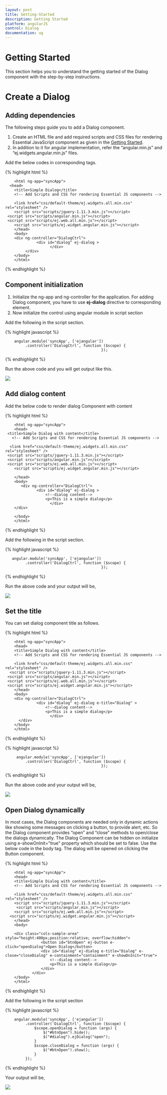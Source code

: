 ```yaml
---
layout: post
title: Getting-Started
description: Getting Started
platform: angularJS
control: Dialog
documentation: ug
---
```


# Getting Started

This section helps you to understand the getting started of the Dialog component with the step-by-step instructions. 


# Create a Dialog

## Adding dependencies

The following steps guide you to add a Dialog component.
1.	Create an HTML file and add required scripts and CSS files for rendering Essential JavaScript component as given in the [Getting Started](https://help.syncfusion.com/js/angularjs).
2.	In addition to it for angular implementation, refer the “angular.min.js” and “ej.widgets.angular.min.js” files.

Add the below codes in corresponding tags.

{% highlight html %}

        <html ng-app="syncApp">
      <head>
        <title>Simple Dialog</title>
        <!-- Add Scripts and CSS for rendering Essential JS components --> 

        <link href="css/default-theme/ej.widgets.all.min.css" rel="stylesheet" />
        <script src="scripts/jquery-1.11.3.min.js"></script>
     <script src="scripts/angular.min.js"></script>
     <script src="scripts/ej.web.all.min.js"></script>
        <script src="scripts/ej.widget.angular.min.js"></script> 
        </head>
        <body>
        <div ng-controller="DialogCtrl">
                  <div id="dialog" ej-dialog >
                        </div>
             </div>
        </body>
        </html>

{% endhighlight %}

## Component initialization

1.	Initialize the ng-app and ng-controller for the application. For adding Dialog component, you have to use **ej-dialog** directive to corresponding element.
2.	Now initialize the control using angular module in script section
 
Add the following in the script section.

{% highlight javascript %}

        angular.module('syncApp', ['ejangular'])
             .controller('DialogCtrl', function ($scope) {
                                               });

{% endhighlight %}

Run the above code and you will get output like this.

![](getting-started-images\default.png)

## Add dialog content

Add the below code to render dialog Component with content

{% highlight html %}

        <html ng-app="syncApp">
        <head>
     <title>Simple Dialog with content</title>
       <!-- Add Scripts and CSS for rendering Essential JS components --> 

      <link href="css/default-theme/ej.widgets.all.min.css" rel="stylesheet" />
     <script src="scripts/jquery-1.11.3.min.js"></script>
     <script src="scripts/angular.min.js"></script>
     <script src="scripts/ej.web.all.min.js"></script>
        <script src="scripts/ej.widget.angular.min.js"></script> 

        </head>
        <body>
           <div ng-controller="DialogCtrl">
                  <div id="dialog" ej-dialog >
                      <!--dialog content-->
                      <p>This is a simple dialog</p>
                        </div>
        </div>
    
        </body>
        </html>
        
{% endhighlight %}

Add the following in the script section.

{% highlight javascript %}

       angular.module('syncApp', ['ejangular'])
             .controller('DialogCtrl', function ($scope) {
                                               });

{% endhighlight %}

Run the above code and your output will be,

![](getting-started-images\content.png)

## Set the title
You can set dialog component title as follows.

{% highlight html %}

        <html ng-app="syncApp">
        <head>
        <title>Simple Dialog with content</title>
        <!-- Add Scripts and CSS for rendering Essential JS components --> 

        <link href="css/default-theme/ej.widgets.all.min.css" rel="stylesheet" />
      <script src="scripts/jquery-1.11.3.min.js"></script>
     <script src="scripts/angular.min.js"></script>
     <script src="scripts/ej.web.all.min.js"></script>
     <script src="scripts/ej.widget.angular.min.js"></script> 
        </head>
        <body>
        <div ng-controller="DialogCtrl">
                  <div id="dialog" ej-dialog e-title="Dialog" >
                      <!--dialog content-->
                      <p>This is a simple dialog</p>
                        </div>
          </div>
        </body>
        </html>

{% endhighlight %}

{% highlight javascript %}

         angular.module('syncApp', ['ejangular'])
             .controller('DialogCtrl', function ($scope) {
                                               });
{% endhighlight %}

Run the above code and your output will be,

![](getting-started-images\title.png)

## Open Dialog dynamically

In most cases, the Dialog components are needed only in dynamic actions like showing some messages on clicking a button, to provide alert, etc. So the Dialog component provides “open” and “close” methods to open/close the dialogs dynamically.
The Dialog Component can be hidden on initialize using e-showOnInit="true" property which should be set to false.
Use the below code in the body tag. The dialog will be opened on clicking the Button component.

{% highlight html %}

        <html ng-app="syncApp">
        <head>
        <title>Simple Dialog with content</title>
        <!-- Add Scripts and CSS for rendering Essential JS components --> 

        <link href="css/default-theme/ej.widgets.all.min.css" rel="stylesheet" />
        <script src="scripts/jquery-1.11.3.min.js"></script>
         <script src="scripts/angular.min.js"></script>
        <script src="scripts/ej.web.all.min.js"></script>
      <script src="scripts/ej.widget.angular.min.js"></script> 
        </head>
        <body>

        <div class="cols-sample-area" style="height:400px;position:relative; overflow:hidden">
                    <button id="btnOpen" ej-button e-click="openDialog">Open Dialog</button>
                    <div id="dialog" ej-dialog e-title="Dialog" e-close="closeDialog" e-containment="containment" e-showOnInit="true">
                        <!--dialog content-->
                        <p>This is a simple dialog</p>
                    </div>
                </div>
        </body>
        </html>

{% endhighlight %}

Add the following in the script section

{% highlight javascript %}

        angular.module('syncApp', ['ejangular'])
             .controller('DialogCtrl', function ($scope) {
                 $scope.openDialog = function (args) {
                     $("#btnOpen").hide();
                     $("#dialog").ejDialog("open");
                 }
                 $scope.closeDialog = function (args) {
                     $("#btnOpen").show();
                 }
             });

{% endhighlight %}

  Your output will be,

![](getting-started-images\dynamic.png)